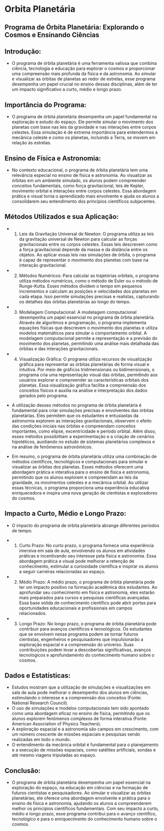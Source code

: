 # Orbita Planetária

## Programa de Órbita Planetária: Explorando o Cosmos e Ensinando Ciências

## Introdução:
- O programa de órbita planetária é uma ferramenta valiosa que combina ciência, tecnologia e educação para explorar o cosmos e proporcionar uma compreensão mais profunda da física e da astronomia. Ao simular e visualizar as órbitas de planetas ao redor de estrelas, esse programa desempenha um papel crucial no ensino dessas disciplinas, além de ter um impacto significativo a curto, médio e longo prazo.

## Importância do Programa:
- O programa de órbita planetária desempenha um papel fundamental na exploração e estudo do espaço. Ele permite simular o movimento dos planetas com base nas leis da gravidade e nas interações entre corpos celestes. Essa simulação é de extrema importância para entendermos a mecânica celeste e como os planetas, incluindo a Terra, se movem em relação às estrelas.

## Ensino de Física e Astronomia:
- No contexto educacional, o programa de órbita planetária tem uma relevância especial no ensino de física e astronomia. Ao visualizar as órbitas em um ambiente simulado, os alunos podem compreender conceitos fundamentais, como força gravitacional, leis de Kepler, movimento orbital e interações entre corpos celestes. Essa abordagem prática e visual torna o aprendizado mais envolvente e ajuda os alunos a consolidarem seu entendimento dos princípios científicos subjacentes.

## Métodos Utilizados e sua Aplicação:

- 1. Leis da Gravitação Universal de Newton:
    O programa utiliza as leis da gravitação universal de Newton para calcular as forças gravitacionais entre os corpos celestes. Essas leis descrevem como a força gravitacional depende da massa e da distância entre os objetos. Ao aplicar essas leis nas simulações de órbita, o programa é capaz de representar o movimento dos planetas com base na interação gravitacional.

- 2. Métodos Numéricos:
  Para calcular as trajetórias orbitais, o programa utiliza métodos numéricos, como o método de Euler ou o método de Runge-Kutta. Esses métodos dividem o tempo em pequenos incrementos e calculam as posições e velocidades dos planetas em cada etapa. Isso permite simulações precisas e realistas, capturando os detalhes das órbitas planetárias ao longo do tempo.

- 3. Modelagem Computacional:
    A modelagem computacional desempenha um papel essencial no programa de órbita planetária. Através de algoritmos e programação, o programa implementa equações físicas que descrevem o movimento dos planetas e utiliza modelos matemáticos para simular o comportamento orbital. A modelagem computacional permite a representação e a previsão do movimento dos planetas, permitindo uma análise mais detalhada das órbitas e das interações gravitacionais.

- 4. Visualização Gráfica:
    O programa utiliza recursos de visualização gráfica para representar as órbitas planetárias de forma visual e intuitiva. Por meio de gráficos tridimensionais ou bidimensionais, o programa cria uma representação visual das órbitas, permitindo aos usuários explorar e compreender as características orbitais dos planetas. Essa visualização gráfica facilita a compreensão dos conceitos físicos e auxilia na análise e interpretação dos dados gerados pelo programa.

- A utilização desses métodos no programa de órbita planetária é fundamental para criar simulações precisas e envolventes das órbitas planetárias. Eles permitem que os estudantes e entusiastas da astronomia explorem as interações gravitacionais, observem o efeito das condições iniciais nas órbitas e compreendam conceitos importantes, como elipse, excentricidade e período orbital. Além disso, esses métodos possibilitam a experimentação e a criação de cenários hipotéticos, auxiliando no estudo de sistemas planetários complexos e na análise de fenômenos astronômicos.

- Em resumo, o programa de órbita planetária utiliza uma combinação de métodos científicos, tecnológicos e computacionais para simular e visualizar as órbitas dos planetas. Esses métodos oferecem uma abordagem prática e interativa para o ensino de física e astronomia, permitindo que os alunos explorem e compreendam as leis da gravidade, os movimentos celestes e a mecânica orbital. Ao utilizar essas técnicas, o programa proporciona uma experiência educativa enriquecedora e inspira uma nova geração de cientistas e exploradores do cosmos.

## Impacto a Curto, Médio e Longo Prazo:
- O impacto do programa de órbita planetária abrange diferentes períodos de tempo.

- 1. Curto Prazo:
No curto prazo, o programa fornece uma experiência imersiva em sala de aula, envolvendo os alunos em atividades práticas e incentivando seu interesse pela física e astronomia. Essa abordagem prática e visual pode melhorar a retenção de conhecimento, estimular a curiosidade científica e inspirar os alunos a seguir carreiras relacionadas ao espaço.

- 2. Médio Prazo:
A médio prazo, o programa de órbita planetária pode ter um impacto positivo na formação acadêmica dos estudantes. Ao aprofundar seu conhecimento em física e astronomia, eles estarão mais preparados para cursos e pesquisas científicas avançadas. Essa base sólida de conhecimento científico pode abrir portas para oportunidades educacionais e profissionais em campos relacionados.

- 3. Longo Prazo:
No longo prazo, o programa de órbita planetária pode contribuir para avanços científicos e tecnológicos. Os estudantes que se envolvem nesse programa podem se tornar futuros cientistas, engenheiros e pesquisadores que impulsionarão a exploração espacial e a compreensão do universo. Suas contribuições podem levar a descobertas significativas, avanços tecnológicos e aprofundamento do conhecimento humano sobre o cosmos.

## Dados e Estatísticas:
- Estudos mostram que a utilização de simulações e visualizações em sala de aula pode melhorar o desempenho dos alunos em ciências, estimulando o interesse e a compreensão dos conceitos (Fonte: National Research Council).
- O uso de simulações e modelos computacionais tem sido apontado como uma abordagem eficaz no ensino de física, permitindo que os alunos explorem fenômenos complexos de forma interativa (Fonte: American Association of Physics Teachers).
- A exploração espacial e a astronomia são campos em crescimento, com um número crescente de missões espaciais e pesquisas sendo realizadas em todo o mundo.
- O entendimento da mecânica orbital é fundamental para o planejamento e a execução de missões espaciais, como satélites artificiais, sondas e até mesmo viagens tripuladas ao espaço.

## Conclusão:
- O programa de órbita planetária desempenha um papel essencial na exploração do espaço, na educação em ciências e na formação de futuros cientistas e pesquisadores. Ao simular e visualizar as órbitas planetárias, ele oferece uma abordagem envolvente e prática para o ensino de física e astronomia, ajudando os alunos a compreenderem melhor os princípios científicos fundamentais. Com seu impacto a curto, médio e longo prazo, esse programa contribui para o avanço científico, tecnológico e para o enriquecimento do conhecimento humano sobre o cosmos.
